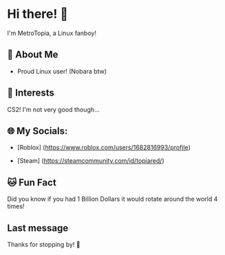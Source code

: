 # Hi there! 👋

I'm MetroTopia, a Linux fanboy!

## 🌟 About Me
- Proud Linux user! (Nobara btw)

## 🚀 Interests

CS2! I'm not very good though...

## 🌐 My Socials:

- [Roblox] (https://www.roblox.com/users/1682816993/profile)
 
- [Steam] (https://steamcommunity.com/id/topiared/)

## 🐱 Fun Fact

Did you know if you had 1 Billion Dollars it would rotate around the world 4 times!

## Last message
Thanks for stopping by! 🌟
